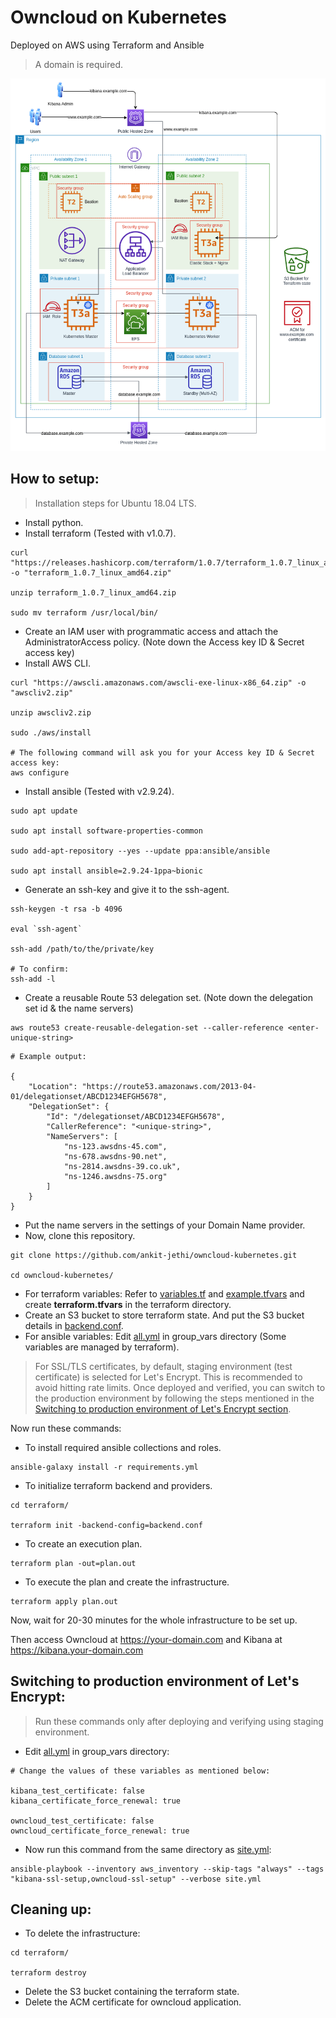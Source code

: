 # Owncloud on Kubernetes
Deployed on AWS using Terraform and Ansible

>A domain is required.

<p align="center">
  <img src="architecture_diagram.png" alt="Architecture Diagram">
</p>

## How to setup:

>Installation steps for Ubuntu 18.04 LTS.

- Install python.
- Install terraform (Tested with v1.0.7).

```
curl "https://releases.hashicorp.com/terraform/1.0.7/terraform_1.0.7_linux_amd64.zip" -o "terraform_1.0.7_linux_amd64.zip"

unzip terraform_1.0.7_linux_amd64.zip

sudo mv terraform /usr/local/bin/
```

- Create an IAM user with programmatic access and attach the AdministratorAccess policy. (Note down the Access key ID & Secret access key)
- Install AWS CLI.

```
curl "https://awscli.amazonaws.com/awscli-exe-linux-x86_64.zip" -o "awscliv2.zip"

unzip awscliv2.zip

sudo ./aws/install

# The following command will ask you for your Access key ID & Secret access key:
aws configure
```

- Install ansible (Tested with v2.9.24).

```
sudo apt update

sudo apt install software-properties-common

sudo add-apt-repository --yes --update ppa:ansible/ansible

sudo apt install ansible=2.9.24-1ppa~bionic
```

- Generate an ssh-key and give it to the ssh-agent.

```
ssh-keygen -t rsa -b 4096

eval `ssh-agent`

ssh-add /path/to/the/private/key

# To confirm:
ssh-add -l
```

- Create a reusable Route 53 delegation set. (Note down the delegation set id & the name servers)

```
aws route53 create-reusable-delegation-set --caller-reference <enter-unique-string> 
```

```
# Example output:

{
    "Location": "https://route53.amazonaws.com/2013-04-01/delegationset/ABCD1234EFGH5678",
    "DelegationSet": {
        "Id": "/delegationset/ABCD1234EFGH5678",
        "CallerReference": "<unique-string>",
        "NameServers": [
            "ns-123.awsdns-45.com",
            "ns-678.awsdns-90.net",
            "ns-2814.awsdns-39.co.uk",
            "ns-1246.awsdns-75.org"
        ]
    }
}
```

- Put the name servers in the settings of your Domain Name provider.
- Now, clone this repository.
```
git clone https://github.com/ankit-jethi/owncloud-kubernetes.git

cd owncloud-kubernetes/
```
- For terraform variables: Refer to [variables.tf](../master/terraform/variables.tf) and [example.tfvars](../master/terraform/example.tfvars) and create **terraform.tfvars** in the terraform directory.
- Create an S3 bucket to store terraform state. And put the S3 bucket details in [backend.conf](../master/terraform/backend.conf).
- For ansible variables: Edit [all.yml](../master/group_vars/all.yml) in group_vars directory (Some variables are managed by terraform).
>For SSL/TLS certificates, by default, staging environment (test certificate) is selected for Let's Encrypt. This is recommended to avoid hitting rate limits. Once deployed and verified, you can switch to the production environment by following the steps mentioned in the [Switching to production environment of Let's Encrypt section](#switching-to-production-environment-of-lets-encrypt).

Now run these commands:  
- To install required ansible collections and roles.
```
ansible-galaxy install -r requirements.yml
```
- To initialize terraform backend and providers.
```
cd terraform/

terraform init -backend-config=backend.conf
```  
- To create an execution plan.
```
terraform plan -out=plan.out
```  
- To execute the plan and create the infrastructure.
```
terraform apply plan.out
```

Now, wait for 20-30 minutes for the whole infrastructure to be set up.

Then access Owncloud at https://your-domain.com and Kibana at https://kibana.your-domain.com

## Switching to production environment of Let's Encrypt:

>Run these commands only after deploying and verifying using staging environment.

- Edit [all.yml](../master/group_vars/all.yml) in group_vars directory:
```
# Change the values of these variables as mentioned below:

kibana_test_certificate: false
kibana_certificate_force_renewal: true

owncloud_test_certificate: false
owncloud_certificate_force_renewal: true
```
- Now run this command from the same directory as [site.yml](../master/site.yml):
```
ansible-playbook --inventory aws_inventory --skip-tags "always" --tags "kibana-ssl-setup,owncloud-ssl-setup" --verbose site.yml
```

## Cleaning up:

- To delete the infrastructure:
```
cd terraform/

terraform destroy
```
- Delete the S3 bucket containing the terraform state.
- Delete the ACM certificate for owncloud application.


